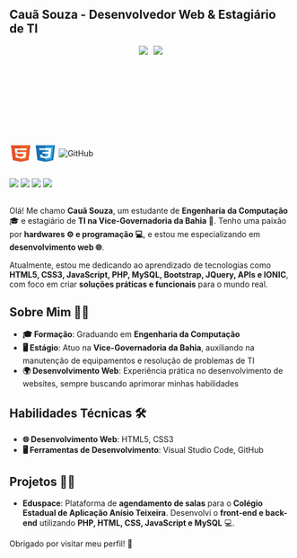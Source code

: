 ## Cauã Souza - Desenvolvedor Web & Estagiário de TI

<div style="display: flex; justify-content: center; gap: 10px;">
     <img height="160em" src="https://github-readme-stats.vercel.app/api?username=cauaszdev&show_icons=true&theme=chartreuse-dark"/>
     <img height="160em" src="https://github-readme-stats.vercel.app/api/top-langs/?username=anuraghazra&layout=compact&theme=chartreuse-dark"/>
</div>

<div style="display: inline_block"><br>
  <img align="center" alt="HTML" height="30" width="40" src="https://raw.githubusercontent.com/devicons/devicon/master/icons/html5/html5-original.svg">
  <img align="center" alt="CSS" height="30" width="40" src="https://raw.githubusercontent.com/devicons/devicon/master/icons/css3/css3-original.svg">
  <img align="center" alt="GitHub" height="30" width="40" src="https://cdn.jsdelivr.net/gh/devicons/devicon/icons/github/github-original.svg">
</div>
  
  ##
 
<div> 
  <a href="https://instagram.com/sz.07_" target="_blank"><img src="https://img.shields.io/badge/-Instagram-%23E4405F?style=for-the-badge&logo=instagram&logoColor=white" target="_blank"></a>
  <a href="mailto:cauaszdev@gmail.com"><img src="https://img.shields.io/badge/-Gmail-%23333?style=for-the-badge&logo=gmail&logoColor=white" target="_blank"></a>
  <a href="https://www.linkedin.com/in/cauaszdev" target="_blank"><img src="https://img.shields.io/badge/-LinkedIn-%230077B5?style=for-the-badge&logo=linkedin&logoColor=white" target="_blank"></a>  
  <a href="https://portfoliocauasouza.free.nf/?i=1" target="_blank"><img src="https://img.shields.io/badge/-Portfólio-%23007ACC?style=for-the-badge&logo=web&logoColor=white" target="_blank"></a>  
</div>

##
Olá! Me chamo **Cauã Souza**, um estudante de **Engenharia da Computação** 🎓 e estagiário de **TI na Vice-Governadoria da Bahia** 🏢. Tenho uma paixão por **hardwares ⚙️ e programação 💻**, e estou me especializando em **desenvolvimento web 🌐**.

Atualmente, estou me dedicando ao aprendizado de tecnologias como **HTML5, CSS3, JavaScript, PHP, MySQL, Bootstrap, JQuery, APIs e IONIC**, com foco em criar **soluções práticas e funcionais** para o mundo real.

## Sobre Mim 👨‍💻

- **🎓 Formação**: Graduando em **Engenharia da Computação**  
- **🖥️ Estágio**: Atuo na **Vice-Governadoria da Bahia**, auxiliando na manutenção de equipamentos e resolução de problemas de TI  
- **🌍 Desenvolvimento Web**: Experiência prática no desenvolvimento de websites, sempre buscando aprimorar minhas habilidades  

## Habilidades Técnicas 🛠️

- **🌐 Desenvolvimento Web**: HTML5, CSS3  
- **🖥️ Ferramentas de Desenvolvimento**: Visual Studio Code, GitHub  

## Projetos 🧑‍💻

- **Eduspace**: Plataforma de **agendamento de salas** para o **Colégio Estadual de Aplicação Anísio Teixeira**. Desenvolvi o **front-end e back-end** utilizando **PHP, HTML, CSS, JavaScript e MySQL** 💻.  

Obrigado por visitar meu perfil! 🚀

